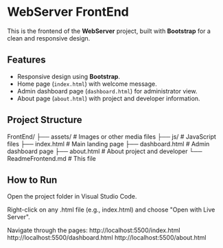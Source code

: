 # WebServer FrontEnd

This is the frontend of the **WebServer** project, built with **Bootstrap** for a clean and responsive design.

## Features

- Responsive design using **Bootstrap**.
- Home page (`index.html`) with welcome message.
- Admin dashboard page (`dashboard.html`) for administrator view.
- About page (`about.html`) with project and developer information.

## Project Structure

FrontEnd/
├── assets/        # Images or other media files
├── js/            # JavaScript files
├── index.html     # Main landing page
├── dashboard.html # Admin dashboard page
├── about.html     # About project and developer
└── ReadmeFrontend.md # This file

## How to Run

Open the project folder in Visual Studio Code.

Right-click on any .html file (e.g., index.html) and choose "Open with Live Server".

Navigate through the pages:
http://localhost:5500/index.html
http://localhost:5500/dashboard.html
http://localhost:5500/about.html